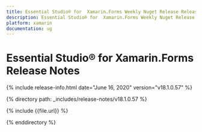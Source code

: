```yaml
---
title: Essential Studio® for  Xamarin.Forms Weekly Nuget Release Release Notes  
description: Essential Studio® for  Xamarin.Forms Weekly Nuget Release Release Notes  
platform: xamarin
documentation: ug
---
```


# Essential Studio® for  Xamarin.Forms  Release Notes  

{% include release-info.html date="June 16, 2020"  version="v18.1.0.57" %} 


{% directory path: _includes/release-notes/v18.1.0.57 %}

{% include {{file.url}} %}

{% enddirectory %}